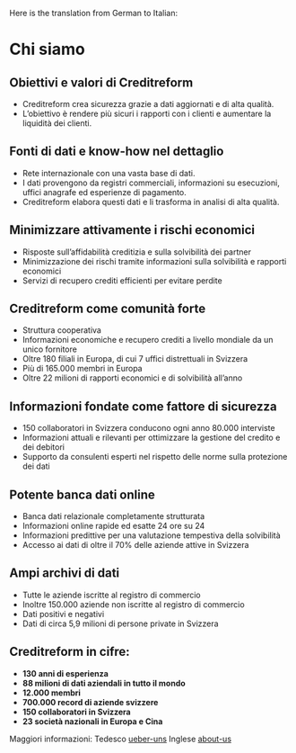 Here is the translation from German to Italian:

# Chi siamo

## Obiettivi e valori di Creditreform

- Creditreform crea sicurezza grazie a dati aggiornati e di alta qualità.
- L’obiettivo è rendere più sicuri i rapporti con i clienti e aumentare la liquidità dei clienti.

## Fonti di dati e know-how nel dettaglio

- Rete internazionale con una vasta base di dati.
- I dati provengono da registri commerciali, informazioni su esecuzioni, uffici anagrafe ed esperienze di pagamento.
- Creditreform elabora questi dati e li trasforma in analisi di alta qualità.

## Minimizzare attivamente i rischi economici
- Risposte sull’affidabilità creditizia e sulla solvibilità dei partner
- Minimizzazione dei rischi tramite informazioni sulla solvibilità e rapporti economici
- Servizi di recupero crediti efficienti per evitare perdite

## Creditreform come comunità forte
- Struttura cooperativa
- Informazioni economiche e recupero crediti a livello mondiale da un unico fornitore
- Oltre 180 filiali in Europa, di cui 7 uffici distrettuali in Svizzera
- Più di 165.000 membri in Europa
- Oltre 22 milioni di rapporti economici e di solvibilità all’anno

## Informazioni fondate come fattore di sicurezza
- 150 collaboratori in Svizzera conducono ogni anno 80.000 interviste
- Informazioni attuali e rilevanti per ottimizzare la gestione del credito e dei debitori
- Supporto da consulenti esperti nel rispetto delle norme sulla protezione dei dati

## Potente banca dati online
- Banca dati relazionale completamente strutturata
- Informazioni online rapide ed esatte 24 ore su 24
- Informazioni predittive per una valutazione tempestiva della solvibilità
- Accesso ai dati di oltre il 70% delle aziende attive in Svizzera

## Ampi archivi di dati
- Tutte le aziende iscritte al registro di commercio
- Inoltre 150.000 aziende non iscritte al registro di commercio
- Dati positivi e negativi
- Dati di circa 5,9 milioni di persone private in Svizzera

## Creditreform in cifre:

- **130 anni di esperienza**
- **88 milioni di dati aziendali in tutto il mondo**
- **12.000 membri**
- **700.000 record di aziende svizzere**
- **150 collaboratori in Svizzera**
- **23 società nazionali in Europa e Cina**

Maggiori informazioni:
Tedesco [ueber-uns](https://www.creditreform.ch/creditreform/ueber-uns)
Inglese [about-us](https://www.creditreform.ch/en/creditreform/about-us)